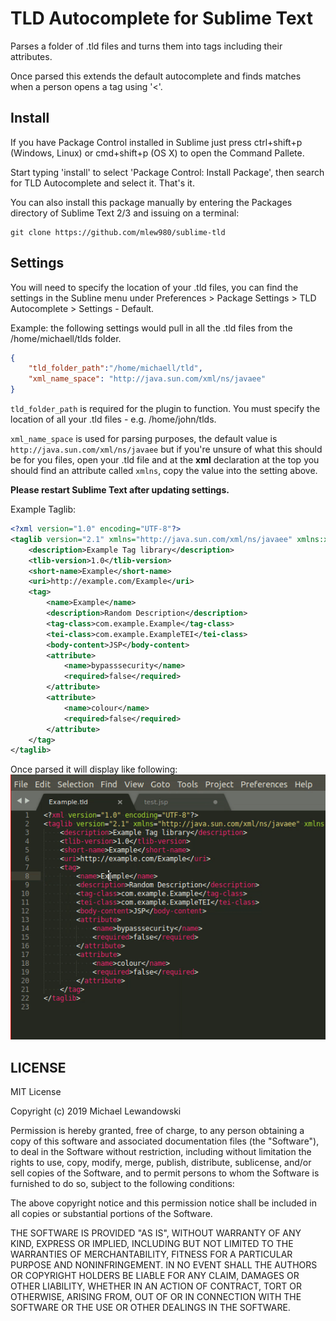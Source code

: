 TLD Autocomplete for Sublime Text
===========================================================

Parses a folder of .tld files and turns them into tags including their attributes.

Once parsed this extends the default autocomplete and finds matches when a person opens a tag using '<'.


Install
-------

If you have Package Control installed in Sublime just press ctrl+shift+p (Windows, Linux) or cmd+shift+p (OS X) to open the Command Pallete.

Start typing 'install' to select 'Package Control: Install Package', then search for TLD Autocomplete and select it. That's it.

You can also install this package manually by entering the Packages directory of Sublime Text 2/3 and issuing on a terminal:

    git clone https://github.com/mlew980/sublime-tld


Settings
--------

You will need to specify the location of your .tld files, you can find the settings in the Subline menu under Preferences > Package Settings > TLD Autocomplete > Settings - Default.

Example: the following settings would pull in all the .tld files from the /home/michaell/tlds folder.

```json
{
	"tld_folder_path":"/home/michaell/tld",
	"xml_name_space": "http://java.sun.com/xml/ns/javaee"
}
```

`tld_folder_path` is required for the plugin to function. You must specify the location of all your .tld files - e.g. /home/john/tlds.

`xml_name_space` is used for parsing purposes, the default value is `http://java.sun.com/xml/ns/javaee` but if you're unsure of what this should be for you files, open your .tld file and at the <b>xml</b> declaration at the top you should find an attribute called `xmlns`, copy the value into the setting above.

<b>Please restart Sublime Text after updating settings.</b>

Example Taglib:
```xml
<?xml version="1.0" encoding="UTF-8"?>
<taglib version="2.1" xmlns="http://java.sun.com/xml/ns/javaee" xmlns:xsi="http://www.w3.org/2001/XMLSchema-instance" xsi:schemaLocation="http://java.sun.com/xml/ns/javaee http://java.sun.com/xml/ns/javaee/web-jsptaglibrary_2_1.xsd">
    <description>Example Tag library</description>
    <tlib-version>1.0</tlib-version>
    <short-name>Example</short-name>
    <uri>http://example.com/Example</uri>
    <tag>
        <name>Example</name>
        <description>Random Description</description>
        <tag-class>com.example.Example</tag-class>
        <tei-class>com.example.ExampleTEI</tei-class>
        <body-content>JSP</body-content>
        <attribute>
            <name>bypasssecurity</name>
            <required>false</required>
        </attribute>
        <attribute>
            <name>colour</name>
            <required>false</required>
        </attribute>
    </tag>
</taglib>
```

Once parsed it will display like following:  
![](tld_plugin.gif)

LICENSE
-------

MIT License

Copyright (c) 2019 Michael Lewandowski

Permission is hereby granted, free of charge, to any person obtaining a copy
of this software and associated documentation files (the "Software"), to deal
in the Software without restriction, including without limitation the rights
to use, copy, modify, merge, publish, distribute, sublicense, and/or sell
copies of the Software, and to permit persons to whom the Software is
furnished to do so, subject to the following conditions:

The above copyright notice and this permission notice shall be included in all
copies or substantial portions of the Software.

THE SOFTWARE IS PROVIDED "AS IS", WITHOUT WARRANTY OF ANY KIND, EXPRESS OR
IMPLIED, INCLUDING BUT NOT LIMITED TO THE WARRANTIES OF MERCHANTABILITY,
FITNESS FOR A PARTICULAR PURPOSE AND NONINFRINGEMENT. IN NO EVENT SHALL THE
AUTHORS OR COPYRIGHT HOLDERS BE LIABLE FOR ANY CLAIM, DAMAGES OR OTHER
LIABILITY, WHETHER IN AN ACTION OF CONTRACT, TORT OR OTHERWISE, ARISING FROM,
OUT OF OR IN CONNECTION WITH THE SOFTWARE OR THE USE OR OTHER DEALINGS IN THE
SOFTWARE.
